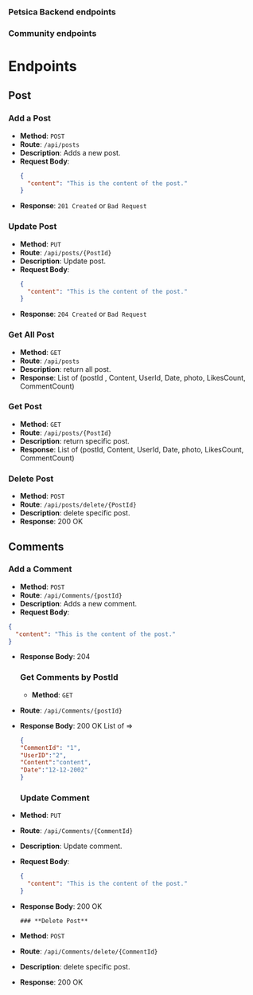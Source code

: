 ### Petsica Backend endpoints
### Community endpoints
# Endpoints
## Post
### **Add a Post**
- **Method**: `POST`
- **Route**: `/api/posts`
- **Description**: Adds a new post.
- **Request Body**:
  ```json
  {
    "content": "This is the content of the post."
  }
- **Response**: `201 Created` or `Bad Request`
### **Update Post**
- **Method**: `PUT`
- **Route**: `/api/posts/{PostId}`
- **Description**: Update post.
- **Request Body**:
  ```json
  {
    "content": "This is the content of the post."
  }
- **Response**: `204 Created` or `Bad Request`
### **Get All Post**
- **Method**: `GET`
- **Route**: `/api/posts`
- **Description**: return all post.
- **Response**: List of (postId , Content, UserId, Date, photo, LikesCount, CommentCount)
### **Get Post**
- **Method**: `GET`
- **Route**: `/api/posts/{PostId}`
- **Description**: return specific post.
- **Response**: List of (postId, Content, UserId, Date, photo, LikesCount, CommentCount)
### **Delete Post**
- **Method**: `POST`
- **Route**: `/api/posts/delete/{PostId}`
- **Description**: delete specific post.
- **Response**: 200 OK

## Comments
### **Add a Comment**
- **Method**: `POST`
- **Route**: `/api/Comments/{postId}`
- **Description**: Adds a new comment.
-  **Request Body**:
  ```json
  {
    "content": "This is the content of the post."
  }
```
- **Response Body**:
  204 

  ### **Get Comments by PostId**
  - **Method**: `GET`
- **Route**: `/api/Comments/{postId}`
- **Response Body**:
  200 OK
    List of => 
  ```json
  {
  "CommentId": "1",
  "UserID":"2",
  "Content":"content",
  "Date":"12-12-2002"
  }
  ```
  ### **Update Comment**
- **Method**: `PUT`
- **Route**: `/api/Comments/{CommentId}`
- **Description**: Update comment.
- **Request Body**:
  ```json
  {
    "content": "This is the content of the post."
  }
- **Response Body**:
  200 OK

  ```
  ### **Delete Post**
- **Method**: `POST`
- **Route**: `/api/Comments/delete/{CommentId}`
- **Description**: delete specific post.
- **Response**:   200 OK


  
  
  
